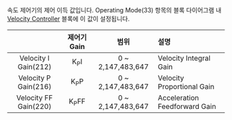 속도 제어기의 제어 이득 값입니다. Operating Mode(33) 항목의 블록 다이어그램 내 [Velocity Controller](#속도-제어-모드) 블록에 이 값이 설정됩니다. 

|                           |    제어기 Gain    |    범위            | 설명                           |
|:-------------------------:|:-----------------:|:-----------------:|:-------------------------------|
|   Velocity I Gain(212)    |  K<sub>P</sub>I   | 0 ~ 2,147,483,647 | Velocity Integral Gain         |
|   Velocity P Gain(216)    |  K<sub>P</sub>P   | 0 ~ 2,147,483,647 | Velocity Proportional Gain     |
|   Velocity FF Gain(220)   |  K<sub>P</sub>FF  | 0 ~ 2,147,483,647 | Acceleration Feedforward Gain  |